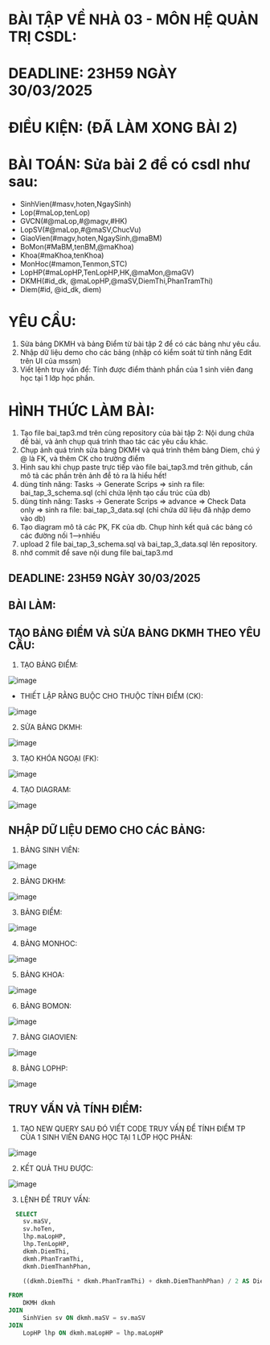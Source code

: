 # BÀI TẬP VỀ NHÀ 03 - MÔN HỆ QUẢN TRỊ CSDL:

# DEADLINE: 23H59 NGÀY 30/03/2025

# ĐIỀU KIỆN: (ĐÃ LÀM XONG BÀI 2)

# BÀI TOÁN: Sửa bài 2 để có csdl như sau:
  + SinhVien(#masv,hoten,NgaySinh)
  + Lop(#maLop,tenLop)
  + GVCN(#@maLop,#@magv,#HK)
  + LopSV(#@maLop,#@maSV,ChucVu)
  + GiaoVien(#magv,hoten,NgaySinh,@maBM)
  + BoMon(#MaBM,tenBM,@maKhoa)
  + Khoa(#maKhoa,tenKhoa)
  + MonHoc(#mamon,Tenmon,STC)
  + LopHP(#maLopHP,TenLopHP,HK,@maMon,@maGV)
  + DKMH(#id_dk, @maLopHP,@maSV,DiemThi,PhanTramThi)
  + Diem(#id, @id_dk, diem)

# YÊU CẦU:
1. Sửa bảng DKMH và bảng Điểm từ bài tập 2 để có các bảng như yêu cầu.
2. Nhập dữ liệu demo cho các bảng (nhập có kiểm soát từ tính năng Edit trên UI của mssm)
3. Viết lệnh truy vấn để: Tính được điểm thành phần của 1 sinh viên đang học tại 1 lớp học phần.

# HÌNH THỨC LÀM BÀI:
1. Tạo file bai_tap3.md trên cùng repository của bài tập 2:
   Nội dung chứa đề bài, và ảnh chụp quá trình thao tác các yêu cầu khác.
2. Chụp ảnh quá trình sửa bảng DKMH và quá trình thêm bảng Diem, chú ý @ là FK, và thêm CK cho trường điểm
3. Hình sau khi chụp paste trực tiếp vào file bai_tap3.md trên github, cần mô tả các phần trên ảnh để tỏ ra là hiểu hết!
4. dùng tính năng: Tasks -> Generate Scrips => sinh ra file: bai_tap_3_schema.sql  (chỉ chứa lệnh tạo cấu trúc của db)
5. dùng tính năng: Tasks -> Generate Scrips => advance => Check Data only => sinh ra file: bai_tap_3_data.sql  (chỉ chứa dữ liệu đã nhập demo vào db)
6. Tạo diagram mô tả các PK, FK của db. Chụp hình kết quả các bảng có các đường nối 1-->nhiều
7. upload 2 file  bai_tap_3_schema.sql và bai_tap_3_data.sql lên repository.
8. nhớ commit để save nội dung file bai_tap3.md

## DEADLINE: 23H59 NGÀY 30/03/2025

## BÀI LÀM:
## TẠO BẢNG ĐIỂM VÀ SỬA BẢNG DKMH THEO YÊU CẦU:

1. TẠO BẢNG ĐIỂM:

![image](https://github.com/user-attachments/assets/166ba1c8-4df5-4a88-8728-389c83aa2131)

- THIẾT LẬP RẰNG BUỘC CHO THUỘC TÍNH ĐIỂM (CK):

![image](https://github.com/user-attachments/assets/becb1434-66cc-443a-b77e-ed388d4f7b70)

2. SỬA BẢNG DKMH:

![image](https://github.com/user-attachments/assets/f1350379-c805-4427-a12f-60e0c8686b1e)

3. TẠO KHÓA NGOẠI (FK):

![image](https://github.com/user-attachments/assets/83c63724-009a-41f2-8cae-495b0c02bfef)

4. TẠO DIAGRAM:

![image](https://github.com/user-attachments/assets/08f03173-e482-43fc-8119-5106533c999a)

## NHẬP DỮ LIỆU DEMO CHO CÁC BẢNG:

1. BẢNG SINH VIÊN:

![image](https://github.com/user-attachments/assets/52fbbc41-1e07-4c0e-9a39-1e5576e8f08a)

2. BẢNG DKHM:

![image](https://github.com/user-attachments/assets/abf08e27-ea34-4604-a69a-8b4a09888b52)

3. BẢNG ĐIỂM:

![image](https://github.com/user-attachments/assets/35463a2c-af87-4312-94cd-ad87e8a9667e)

4. BẢNG MONHOC:

![image](https://github.com/user-attachments/assets/3c1f57dd-d7fe-4b4b-a932-8258df669291)

5. BẢNG KHOA:

![image](https://github.com/user-attachments/assets/408a02e4-dc3b-46a3-8079-c4ee15ff288c)

6. BẢNG BOMON:

![image](https://github.com/user-attachments/assets/5870efe6-c45c-4945-a3c5-540c4fb58f9f)

7. BẢNG GIAOVIEN:

![image](https://github.com/user-attachments/assets/afc4c4e7-1399-4c32-9781-229d153fd4e3)

8. BẢNG LOPHP:

![image](https://github.com/user-attachments/assets/c328180c-28af-436d-af79-5bc6c176b4c6)

## TRUY VẤN VÀ TÍNH ĐIỂM:

1. TẠO NEW QUERY SAU ĐÓ VIẾT CODE TRUY VẤN ĐỂ TÍNH ĐIỂM TP CỦA 1 SINH VIÊN ĐANG HỌC TẠI 1 LỚP HỌC PHẦN: 

![image](https://github.com/user-attachments/assets/828546e0-24b8-4ba1-bc34-c2bd5c82aae3)

2. KẾT QUẢ THU ĐƯỢC:

![image](https://github.com/user-attachments/assets/e8f128f8-82b0-4a49-b7b9-e79793bc1c32)

3. LỆNH ĐỂ TRUY VẤN:

```sql
  SELECT 
    sv.maSV, 
    sv.hoTen, 
    lhp.maLopHP, 
    lhp.TenLopHP, 
    dkmh.DiemThi, 
    dkmh.PhanTramThi, 
    dkmh.DiemThanhPhan,

    ((dkmh.DiemThi * dkmh.PhanTramThi) + dkmh.DiemThanhPhan) / 2 AS DiemTongKet

FROM 
    DKMH dkmh
JOIN 
    SinhVien sv ON dkmh.maSV = sv.maSV
JOIN 
    LopHP lhp ON dkmh.maLopHP = lhp.maLopHP
```


